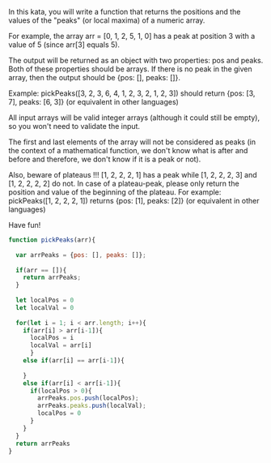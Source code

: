 In this kata, you will write a function that returns the positions and the values of the "peaks" (or local maxima) of a numeric array.

For example, the array arr = [0, 1, 2, 5, 1, 0] has a peak at position 3 with a value of 5 (since arr[3] equals 5).

The output will be returned as an object with two properties: pos and peaks. Both of these properties should be arrays. If there is no peak in the given array, then the output should be {pos: [], peaks: []}.

Example: pickPeaks([3, 2, 3, 6, 4, 1, 2, 3, 2, 1, 2, 3]) should return {pos: [3, 7], peaks: [6, 3]} (or equivalent in other languages)

All input arrays will be valid integer arrays (although it could still be empty), so you won't need to validate the input.

The first and last elements of the array will not be considered as peaks (in the context of a mathematical function, we don't know what is after and before and therefore, we don't know if it is a peak or not).

Also, beware of plateaus !!! [1, 2, 2, 2, 1] has a peak while [1, 2, 2, 2, 3] and [1, 2, 2, 2, 2] do not. In case of a plateau-peak, please only return the position and value of the beginning of the plateau. For example: pickPeaks([1, 2, 2, 2, 1]) returns {pos: [1], peaks: [2]} (or equivalent in other languages)

Have fun!

```js
function pickPeaks(arr){
  
  var arrPeaks = {pos: [], peaks: []};
  
  if(arr == []){
    return arrPeaks;
  }
  
  let localPos = 0
  let localVal = 0
    
  for(let i = 1; i < arr.length; i++){
    if(arr[i] > arr[i-1]){
      localPos = i
      localVal = arr[i]
      }
    else if(arr[i] == arr[i-1]){
      
    }
    else if(arr[i] < arr[i-1]){
      if(localPos > 0){
        arrPeaks.pos.push(localPos);
        arrPeaks.peaks.push(localVal);
        localPos = 0
      }
    }  
  }
  return arrPeaks
}
```
